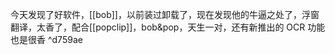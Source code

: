 
 今天发现了好软件，[[bob]]，以前装过卸载了，现在发现他的牛逼之处了，浮窗翻译，太香了，配合[[popclip]]，bob&pop，天生一对，还有新推出的 OCR 功能也是很香 ^d759ae
